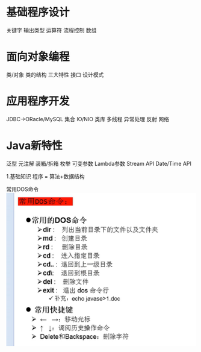 # 基础程序设计
关键字
输出类型
运算符
流程控制
数组
# 面向对象编程
类/对象
类的结构
三大特性
接口
设计模式
# 应用程序开发
JDBC->ORacle/MySQL
集合
IO/NIO
类库
多线程
异常处理
反射
网络
# Java新特性
泛型
元注解
装箱/拆箱
枚举
可变参数
Lambda参数
Stream API
Date/Time API

1.基础知识
程序 = 算法+数据结构

常用DOS命令
![图 1](iamges/20220902221331.png)  
